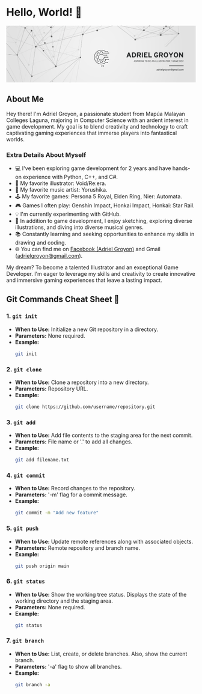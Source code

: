 
# Hello, World! 🚀

![Adriel Groyon Banner](my_banner.png)



## About Me

Hey there! I'm Adriel Groyon, a passionate student from Mapúa Malayan Colleges Laguna, majoring in Computer Science with an ardent interest in game development. My goal is to blend creativity and technology to craft captivating gaming experiences that immerse players into fantastical worlds.

### Extra Details About Myself

- 💻 I've been exploring game development for 2 years and have hands-on experience with Python, C++, and C#.
- 🎨 My favorite illustrator: Void/Re:era.
- 🎵 My favorite music artist: Yorushika.
- 🕹️ My favorite games: Persona 5 Royal, Elden Ring, Nier: Automata.
- 🎮 Games I often play: Genshin Impact, Honkai Impact, Honkai: Star Rail.
- 💡 I'm currently experimenting with GitHub.
- 🌟 In addition to game development, I enjoy sketching, exploring diverse illustrations, and diving into diverse musical genres.
- 📚 Constantly learning and seeking opportunities to enhance my skills in drawing and coding.
- 🌐 You can find me on [Facebook (Adriel Groyon)](https://www.facebook.com/adriel.groyon/) and Gmail (adrielgroyon@gmail.com).

My dream? To become a talented Illustrator and an exceptional Game Developer. I'm eager to leverage my skills and creativity to create innovative and immersive gaming experiences that leave a lasting impact.

## Git Commands Cheat Sheet 📜

### 1. `git init`

- **When to Use:** Initialize a new Git repository in a directory.
- **Parameters:** None required.
- **Example:** 
  ```bash
  git init
### 2. `git clone`

- **When to Use:** Clone a repository into a new directory.
- **Parameters:** Repository URL.
- **Example:** 
  ```bash
  git clone https://github.com/username/repository.git
### 3. `git add`

- **When to Use:** Add file contents to the staging area for the next commit.
- **Parameters:** File name or '.' to add all changes.
- **Example:** 
  ```bash
  git add filename.txt
### 4. `git commit`

- **When to Use:** Record changes to the repository.
- **Parameters:** '-m' flag for a commit message.
- **Example:** 
  ```bash
  git commit -m "Add new feature"
 ### 5. `git push`

- **When to Use:** Update remote references along with associated objects.
- **Parameters:** Remote repository and branch name.
- **Example:** 
  ```bash
  git push origin main
### 6. `git status`

- **When to Use:** Show the working tree status. Displays the state of the working directory and the staging area.
- **Parameters:** None required.
- **Example:**
  ```bash
  git status
### 7. `git branch`

- **When to Use:** List, create, or delete branches. Also, show the current branch.
- **Parameters:** '-a' flag to show all branches.
- **Example:**
  ```bash
  git branch -a
